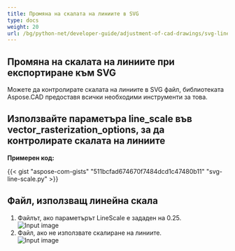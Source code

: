 ```yaml
---
title: Промяна на скалата на линиите в SVG
type: docs
weight: 20
url: /bg/python-net/developer-guide/adjustment-of-cad-drawings/svg-line-scale/
---
```


## **Промяна на скалата на линиите при експортиране към SVG**

Можете да контролирате скалата на линиите в SVG файл, библиотеката Aspose.CAD предоставя всички необходими инструменти за това.

## **Използвайте параметъра line_scale във vector_rasterization_options, за да контролирате скалата на линиите**

**Примерен код:**

{{< gist "aspose-com-gists" "511bcfad674670f7484dcd1c47480b11" "svg-line-scale.py" >}}


## Файл, използващ линейна скала
1. Файлът, ако параметърът LineScale е зададен на 0.25.<br>
![Input image](/_assets/guide/svg/line_scale_0.25.png)<br>
1. Файл, ако не използвате скалиране на линиите.<br>
![Input image](/_assets/guide/svg/basic_options.png)<br>

